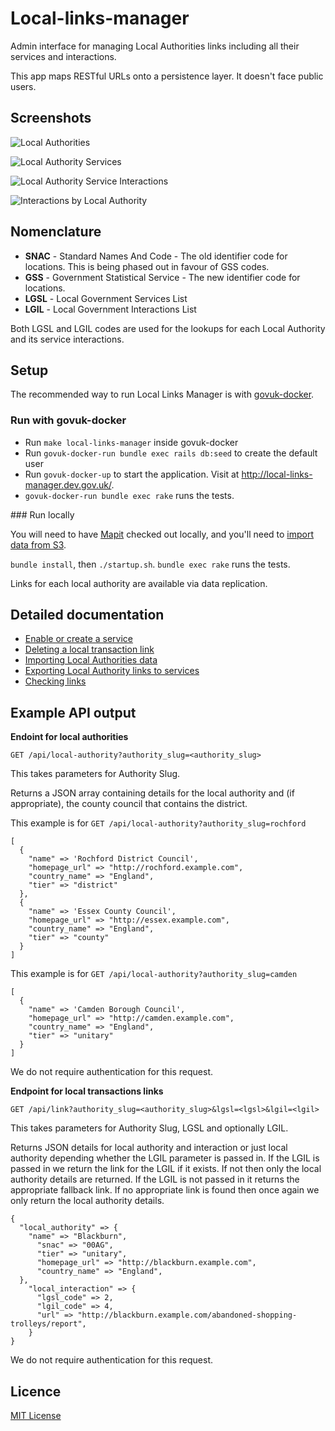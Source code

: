# Local-links-manager

Admin interface for managing Local Authorities links including all their services and interactions.

This app maps RESTful URLs onto a persistence layer. It doesn't face public users.

## Screenshots

![Local Authorities](docs/images/local_authorities.png)

![Local Authority Services](docs/images/services.png)

![Local Authority Service Interactions](docs/images/interactions.png)

![Interactions by Local Authority](docs/images/interactions_by_authority.png)

## Nomenclature

- **SNAC** - Standard Names And Code - The old identifier code for locations. This is being phased out in favour of GSS codes.
- **GSS**  - Government Statistical Service - The new identifier code for locations.
- **LGSL** - Local Government Services List
- **LGIL** - Local Government Interactions List

Both LGSL and LGIL codes are used for the lookups for each Local Authority and its service interactions.

## Setup

The recommended way to run Local Links Manager is with [govuk-docker](https://github.com/alphagov/govuk-docker).

### Run with govuk-docker

- Run `make local-links-manager` inside govuk-docker
- Run `govuk-docker-run bundle exec rails db:seed` to create the default user
- Run `govuk-docker-up` to start the application. Visit at http://local-links-manager.dev.gov.uk/.
- `govuk-docker-run bundle exec rake` runs the tests.

### Run locally

You will need to have [Mapit](https://github.com/alphagov/mapit) checked out locally,
and you'll need to [import data from S3](https://github.com/alphagov/mapit/blob/master/import-db-from-s3.sh).

`bundle install`, then `./startup.sh`. `bundle exec rake` runs the tests.

Links for each local authority are available via data replication.

## Detailed documentation

- [Enable or create a service](/docs/enable-or-create-service.md)
- [Deleting a local transaction link](/docs/deleting-a-link.md)
- [Importing Local Authorities data](/docs/importing-local-authorities-data.md)
- [Exporting Local Authority links to services](/docs/exporting-local-authority-links.md)
- [Checking links](/docs/checking-links.md)

## Example API output

**Endoint for local authorities**

`GET /api/local-authority?authority_slug=<authority_slug>`

This takes parameters for Authority Slug.

Returns a JSON array containing details for the local authority and (if appropriate), the county council that contains the district.

This example is for `GET /api/local-authority?authority_slug=rochford`
```
[
  {
    "name" => 'Rochford District Council',
    "homepage_url" => "http://rochford.example.com",
    "country_name" => "England",
    "tier" => "district"
  },
  {
    "name" => 'Essex County Council',
    "homepage_url" => "http://essex.example.com",
    "country_name" => "England",
    "tier" => "county"
  }
]
```

This example is for `GET /api/local-authority?authority_slug=camden`
```
[
  {
    "name" => 'Camden Borough Council',
    "homepage_url" => "http://camden.example.com",
    "country_name" => "England",
    "tier" => "unitary"
  }
]
```

We do not require authentication for this request.

**Endpoint for local transactions links**

`GET /api/link?authority_slug=<authority_slug>&lgsl=<lgsl>&lgil=<lgil>`

This takes parameters for Authority Slug, LGSL and optionally LGIL.

Returns JSON details for local authority and interaction or just local authority depending whether the LGIL parameter is passed in. If the LGIL is passed in we return the link for the LGIL if it exists. If not then only the local authority details are returned. If the LGIL is not passed in it returns the appropriate fallback link. If no appropriate link is found then once again we only return the local authority details.

```
{
  "local_authority" => {
    "name" => "Blackburn",
      "snac" => "00AG",
      "tier" => "unitary",
      "homepage_url" => "http://blackburn.example.com",
      "country_name" => "England",
  },
    "local_interaction" => {
      "lgsl_code" => 2,
      "lgil_code" => 4,
      "url" => "http://blackburn.example.com/abandoned-shopping-trolleys/report",
    }
}
```

We do not require authentication for this request.

## Licence

[MIT License](LICENCE)
